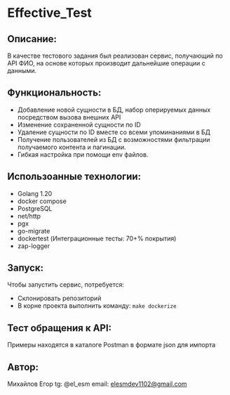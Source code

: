 # Effective_Test

## Описание:
В качестве тестового задания был реализован сервис, получающий по API ФИО, на основе которых производит дальнейшие операции с данными. 


## Функциональность:
- Добавление новой сущности в БД, набор оперируемых данных посредством вызова внешних API
- Изменение сохраненной сущности по ID
- Удаление сущности по ID вместе со всеми упоминаниями в БД
- Получение пользователей из БД с возможностями фильтрации получаемого контента и пагинации.
- Гибкая настройка при помощи env файлов.

## Использоанные технологии:
- Golang 1.20
- docker compose
- PostgreSQL
- net/http
- pgx
- go-migrate
- dockertest (Интеграционные тесты: 70+% покрытия)
- zap-logger

## Запуск:
Чтобы запустить сервис, потребуется:
- Склонировать репозиторий
- В корне проекта выполнить команду: ``` make dockerize ```

## Тест обращения к API:
Примеры находятся в каталоге Postman в формате json для импорта

## Автор:
Михайлов Егор
tg: @el_esm
email: elesmdev1102@gmail.com


